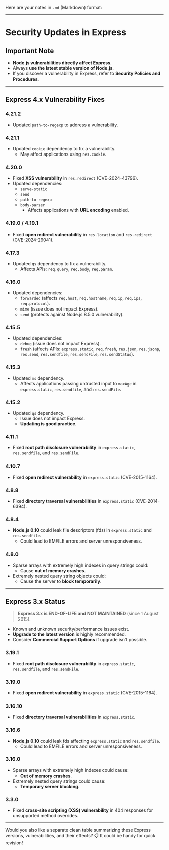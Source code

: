 Here are your notes in `.md` (Markdown) format:

---

# Security Updates in Express

## Important Note
- **Node.js vulnerabilities directly affect Express**.
- Always **use the latest stable version of Node.js**.
- If you discover a vulnerability in Express, refer to **Security Policies and Procedures**.

---

## Express 4.x Vulnerability Fixes

### 4.21.2
- Updated `path-to-regexp` to address a vulnerability.

### 4.21.1
- Updated `cookie` dependency to fix a vulnerability.
  - May affect applications using `res.cookie`.

### 4.20.0
- Fixed **XSS vulnerability** in `res.redirect` (CVE-2024-43796).
- Updated dependencies:
  - `serve-static`
  - `send`
  - `path-to-regexp`
  - `body-parser`
    - Affects applications with **URL encoding** enabled.

### 4.19.0 / 4.19.1
- Fixed **open redirect vulnerability** in `res.location` and `res.redirect` (CVE-2024-29041).

### 4.17.3
- Updated `qs` dependency to fix a vulnerability.
  - Affects APIs: `req.query`, `req.body`, `req.param`.

### 4.16.0
- Updated dependencies:
  - `forwarded` (affects `req.host`, `req.hostname`, `req.ip`, `req.ips`, `req.protocol`).
  - `mime` (issue does not impact Express).
  - `send` (protects against Node.js 8.5.0 vulnerability).

### 4.15.5
- Updated dependencies:
  - `debug` (issue does not impact Express).
  - `fresh` (affects APIs: `express.static`, `req.fresh`, `res.json`, `res.jsonp`, `res.send`, `res.sendfile`, `res.sendFile`, `res.sendStatus`).

### 4.15.3
- Updated `ms` dependency.
  - Affects applications passing untrusted input to `maxAge` in `express.static`, `res.sendfile`, and `res.sendFile`.

### 4.15.2
- Updated `qs` dependency.
  - Issue does not impact Express.
  - **Updating is good practice**.

### 4.11.1
- Fixed **root path disclosure vulnerability** in `express.static`, `res.sendfile`, and `res.sendFile`.

### 4.10.7
- Fixed **open redirect vulnerability** in `express.static` (CVE-2015-1164).

### 4.8.8
- Fixed **directory traversal vulnerabilities** in `express.static` (CVE-2014-6394).

### 4.8.4
- **Node.js 0.10** could leak file descriptors (fds) in `express.static` and `res.sendfile`.
  - Could lead to EMFILE errors and server unresponsiveness.

### 4.8.0
- Sparse arrays with extremely high indexes in query strings could:
  - Cause **out of memory crashes**.
- Extremely nested query string objects could:
  - Cause the server to **block temporarily**.

---

## Express 3.x Status

> **Express 3.x is END-OF-LIFE and NOT MAINTAINED** (since 1 August 2015).

- Known and unknown security/performance issues exist.
- **Upgrade to the latest version** is highly recommended.
- Consider **Commercial Support Options** if upgrade isn't possible.

### 3.19.1
- Fixed **root path disclosure vulnerability** in `express.static`, `res.sendfile`, and `res.sendFile`.

### 3.19.0
- Fixed **open redirect vulnerability** in `express.static` (CVE-2015-1164).

### 3.16.10
- Fixed **directory traversal vulnerabilities** in `express.static`.

### 3.16.6
- **Node.js 0.10** could leak fds affecting `express.static` and `res.sendfile`.
  - Could lead to EMFILE errors and server unresponsiveness.

### 3.16.0
- Sparse arrays with extremely high indexes could cause:
  - **Out of memory crashes**.
- Extremely nested query strings could cause:
  - **Temporary server blocking**.

### 3.3.0
- Fixed **cross-site scripting (XSS) vulnerability** in 404 responses for unsupported method overrides.

---

Would you also like a separate clean table summarizing these Express versions, vulnerabilities, and their effects? 📋 It could be handy for quick revision!